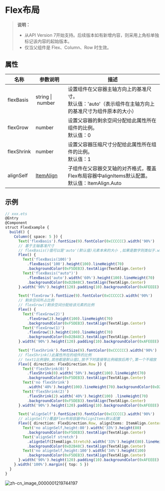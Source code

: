 # Flex布局

>  **说明：**
> - 从API Version 7开始支持。后续版本如有新增内容，则采用上角标单独标记该内容的起始版本。
> - 仅当父组件是 Flex、Column、Row 时生效。


## 属性


| 名称 | 参数说明 | 描述 |
| -------- | -------- | -------- |
| flexBasis | string&nbsp;\|&nbsp;number | 设置组件在父容器主轴方向上的基准尺寸。<br/>默认值：'auto'（表示组件在主轴方向上的基准尺寸为组件原本的大小） |
| flexGrow | number | 设置父容器的剩余空间分配给此属性所在组件的比例。<br/>默认值：0 |
| flexShrink | number | 设置父容器压缩尺寸分配给此属性所在组件的比例。<br/>默认值：1 |
| alignSelf | [ItemAlign](ts-appendix-enums.md#itemalign) | 子组件在父容器交叉轴的对齐格式，覆盖Flex布局容器中alignItems默认配置。<br/>默认值：ItemAlign.Auto |


## 示例

```ts
// xxx.ets
@Entry
@Component
struct FlexExample {
  build() {
    Column({ space: 5 }) {
      Text('flexBasis').fontSize(9).fontColor(0xCCCCCC).width('90%')
      // 基于主轴基准尺寸
      // flexBasis()值可以是'auto'(默认值)元素本来的大小 ,如果是数字则类似于.width()/.height() ,基于主轴
      Flex() {
        Text('flexBasis(100)')
          .flexBasis('100').height(100).lineHeight(70)
          .backgroundColor(0xF5DEB3).textAlign(TextAlign.Center)
        Text('flexBasis("auto")')
          .flexBasis('auto').width('60%').height(100).lineHeight(70)
          .backgroundColor(0xD2B48C).textAlign(TextAlign.Center)
      }.width('90%').height(120).padding(10).backgroundColor(0xAFEEEE)

      Text('flexGrow').fontSize(9).fontColor(0xCCCCCC).width('90%')
      // 剩余空间所占比例
      // flexGrow()剩余空间分配给该元素的比例
      Flex() {
        Text('flexGrow(2)')
          .flexGrow(2).height(100).lineHeight(70)
          .backgroundColor(0xF5DEB3).textAlign(TextAlign.Center)
        Text('flexGrow(1)')
          .flexGrow(1).height(100).lineHeight(70)
          .backgroundColor(0xD2B48C).textAlign(TextAlign.Center)
      }.width('90%').height(120).padding(10).backgroundColor(0xAFEEEE)

      Text('flexShrink').fontSize(9).fontColor(0xCCCCCC).width('90%')
      // flexShrink()此属性所在的组件的比例
      // text1比例是0,其他都是默认值1,放不下时直接等比例缩放后两个,第一个不缩放
      Flex({ direction: FlexDirection.Row }) {
        Text('flexShrink(0)')
          .flexShrink(0).width('50%').height(100).lineHeight(70)
          .backgroundColor(0xF5DEB3).textAlign(TextAlign.Center)
        Text('no flexShrink')
          .width('40%').height(100).lineHeight(70).backgroundColor(0xD2B48C).textAlign(TextAlign.Center)
        Text('flexShrink(2)')
          .flexShrink(2).width('40%').height(100) .lineHeight(70)
          .backgroundColor(0xF5DEB3).textAlign(TextAlign.Center)
      }.width('90%').height(120).padding(10).backgroundColor(0xAFEEEE)

      Text('alignSelf').fontSize(9).fontColor(0xCCCCCC).width('90%')
      // alignSelf()覆盖Flex布局容器中alignItems默认配置
      Flex({ direction: FlexDirection.Row, alignItems: ItemAlign.Center }) {
        Text('no alignSelf,height:80').width('33%').height(80)
          .backgroundColor(0xF5DEB3).textAlign(TextAlign.Center)
        Text('alignSelf stretch')
          .alignSelf(ItemAlign.Stretch).width('33%').height(80).lineHeight(70)
          .backgroundColor(0xD2B48C).textAlign(TextAlign.Center)
        Text('no alignSelf,height:100').width('34%').height(100)
          .backgroundColor(0xF5DEB3).textAlign(TextAlign.Center)
      }.width('90%').height(120).padding(10).backgroundColor(0xAFEEEE)
    }.width('100%').margin({ top: 5 })
  }
}
```

![zh-cn_image_0000001219744197](figures/zh-cn_image_0000001219744197.png)
